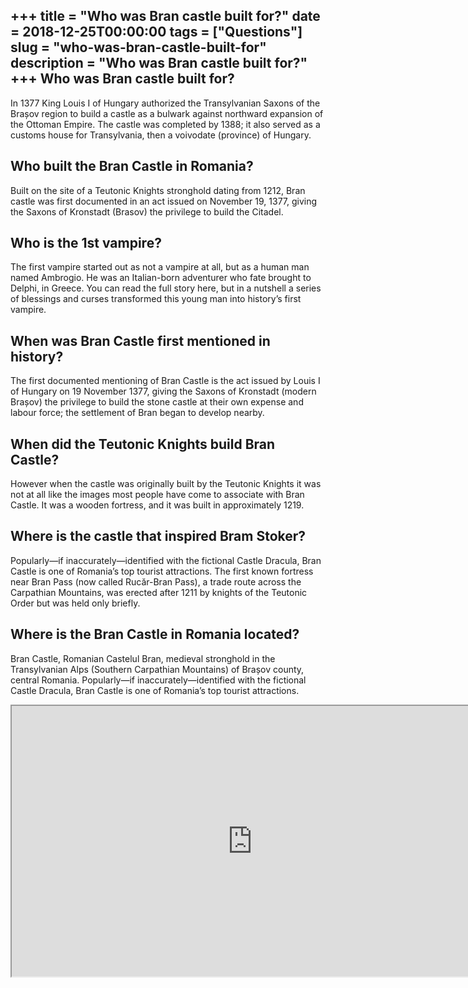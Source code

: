 +++
title = "Who was Bran castle built for?"
date = 2018-12-25T00:00:00
tags = ["Questions"]
slug = "who-was-bran-castle-built-for"
description = "Who was Bran castle built for?"
+++
Who was Bran castle built for?
------------------------------

In 1377 King Louis I of Hungary authorized the Transylvanian Saxons of the Brașov region to build a castle as a bulwark against northward expansion of the Ottoman Empire. The castle was completed by 1388; it also served as a customs house for Transylvania, then a voivodate (province) of Hungary.

Who built the Bran Castle in Romania?
-------------------------------------

Built on the site of a Teutonic Knights stronghold dating from 1212, Bran castle was first documented in an act issued on November 19, 1377, giving the Saxons of Kronstadt (Brasov) the privilege to build the Citadel.

Who is the 1st vampire?
-----------------------

The first vampire started out as not a vampire at all, but as a human man named Ambrogio. He was an Italian-born adventurer who fate brought to Delphi, in Greece. You can read the full story here, but in a nutshell a series of blessings and curses transformed this young man into history’s first vampire.

When was Bran Castle first mentioned in history?
------------------------------------------------

The first documented mentioning of Bran Castle is the act issued by Louis I of Hungary on 19 November 1377, giving the Saxons of Kronstadt (modern Brașov) the privilege to build the stone castle at their own expense and labour force; the settlement of Bran began to develop nearby.

When did the Teutonic Knights build Bran Castle?
------------------------------------------------

However when the castle was originally built by the Teutonic Knights it was not at all like the images most people have come to associate with Bran Castle. It was a wooden fortress, and it was built in approximately 1219.

Where is the castle that inspired Bram Stoker?
----------------------------------------------

Popularly—if inaccurately—identified with the fictional Castle Dracula, Bran Castle is one of Romania’s top tourist attractions. The first known fortress near Bran Pass (now called Rucăr-Bran Pass), a trade route across the Carpathian Mountains, was erected after 1211 by knights of the Teutonic Order but was held only briefly.

Where is the Bran Castle in Romania located?
--------------------------------------------

Bran Castle, Romanian Castelul Bran, medieval stronghold in the Transylvanian Alps (Southern Carpathian Mountains) of Brașov county, central Romania. Popularly—if inaccurately—identified with the fictional Castle Dracula, Bran Castle is one of Romania’s top tourist attractions.

<iframe allow="accelerometer; autoplay; clipboard-write; encrypted-media; gyroscope; picture-in-picture" allowfullscreen="" class="__youtube_prefs__  epyt-is-override  no-lazyload" data-no-lazy="1" data-origheight="433" data-origwidth="770" data-skipgform_ajax_framebjll="" height="433" id="_ytid_65433" loading="lazy" src="https://www.youtube.com/embed/OPmtFVxdkcY?enablejsapi=1&autoplay=0&cc_load_policy=0&cc_lang_pref=&iv_load_policy=1&loop=0&modestbranding=0&rel=1&fs=1&playsinline=0&autohide=2&theme=dark&color=red&controls=1&" title="YouTube player" width="770"></iframe>